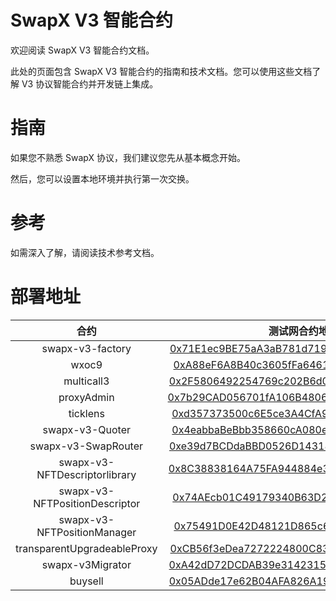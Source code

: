 # SwapX V3 智能合约

欢迎阅读 SwapX V3 智能合约文档。

此处的页面包含 SwapX V3 智能合约的指南和技术文档。您可以使用这些文档了解 V3 协议智能合约并开发链上集成。

# 指南

如果您不熟悉 SwapX 协议，我们建议您先从基本概念开始。

然后，您可以设置本地环境并执行第一次交换。

# 参考

如需深入了解，请阅读技术参考文档。

# 部署地址

|              合约              |                                                        测试网合约地址                                                        | 正式网合约地址 |
| :----------------------------: | :--------------------------------------------------------------------------------------------------------------------------: | :------------: |
|        swapx-v3-factory        |[0x71E1ec9BE75aA3aB781d71975EC8edBDE7b87C95](https://testnet.xscscan.com/address/0x71E1ec9BE75aA3aB781d71975EC8edBDE7b87C95) | [0xd357373500c6E5ce3A4CfA966b56F5241C7Af3c4](https://xonescan.com/address/0xd357373500c6E5ce3A4CfA966b56F5241C7Af3c4) |
|             wxoc9              |[0xA88eF6A8B40c3605fFa6461a17A24dbbe2bfB046](https://testnet.xscscan.com/token/0xA88eF6A8B40c3605fFa6461a17A24dbbe2bfB046) | [0x4eabbaBeBbb358660cA080e8F2bb09E4a911AB4E](https://xonescan.com/address/0x4eabbaBeBbb358660cA080e8F2bb09E4a911AB4E) |
|           multicall3           |[0x2F5806492254769c202B6d0C39F85FCe666d08b8](https://testnet.xscscan.com/address/0x2F5806492254769c202B6d0C39F85FCe666d08b8) | [0xe39d7BCDdaBBD0526D143185Fb7b459099Fd40c9](https://xonescan.com/address/0xe39d7BCDdaBBD0526D143185Fb7b459099Fd40c9) |
|           proxyAdmin           |[0x7b29CAD056701fA106B480602F7C2397C5A622B0](https://testnet.xscscan.com/address/0x7b29CAD056701fA106B480602F7C2397C5A622B0) | [0x8C38838164A75FA944884e3AECE11A6a91F18348](https://xonescan.com/address/0x8C38838164A75FA944884e3AECE11A6a91F18348) |
|            ticklens            |[0xd357373500c6E5ce3A4CfA966b56F5241C7Af3c4](https://testnet.xscscan.com/address/0xd357373500c6E5ce3A4CfA966b56F5241C7Af3c4) | [0x74AEcb01C49179340B63D242D3F92cb5ff850f86](https://xonescan.com/address/0x74AEcb01C49179340B63D242D3F92cb5ff850f86) |
|        swapx-v3-Quoter         |[0x4eabbaBeBbb358660cA080e8F2bb09E4a911AB4E](https://testnet.xscscan.com/address/0x4eabbaBeBbb358660cA080e8F2bb09E4a911AB4E) | [0x75491D0E42D48121D865c6B8beccd70a28Cfff5a](https://xonescan.com/address/0x75491D0E42D48121D865c6B8beccd70a28Cfff5a) |
|      swapx-v3-SwapRouter       |[0xe39d7BCDdaBBD0526D143185Fb7b459099Fd40c9](https://testnet.xscscan.com/address/0xe39d7BCDdaBBD0526D143185Fb7b459099Fd40c9) | [0xCB56f3eDea7272224800C83eE958A4e4C1cb59Be](https://xonescan.com/address/0xCB56f3eDea7272224800C83eE958A4e4C1cb59Be) |
| swapx-v3-NFTDescriptorlibrary  |[0x8C38838164A75FA944884e3AECE11A6a91F18348](https://testnet.xscscan.com/address/0x8C38838164A75FA944884e3AECE11A6a91F18348) | [0xA42dD72DCDAB39e31423151cB61109Ba0f98113E](https://xonescan.com/address/0xA42dD72DCDAB39e31423151cB61109Ba0f98113E) |
| swapx-v3-NFTPositionDescriptor |[0x74AEcb01C49179340B63D242D3F92cb5ff850f86](https://testnet.xscscan.com/address/0x74AEcb01C49179340B63D242D3F92cb5ff850f86) | [0xe44e55b7f57BaEF8064ee06fF6Bccfa16D6a8cAB](https://xonescan.com/address/0xe44e55b7f57BaEF8064ee06fF6Bccfa16D6a8cAB) |
|  swapx-v3-NFTPositionManager   |[0x75491D0E42D48121D865c6B8beccd70a28Cfff5a](https://testnet.xscscan.com/address/0x75491D0E42D48121D865c6B8beccd70a28Cfff5a) | [0x5165486E99227e772bE2f81f595b5d9580BBdeE0](https://xonescan.com/address/0x5165486E99227e772bE2f81f595b5d9580BBdeE0) |
|  transparentUpgradeableProxy   |[0xCB56f3eDea7272224800C83eE958A4e4C1cb59Be](https://testnet.xscscan.com/address/0xCB56f3eDea7272224800C83eE958A4e4C1cb59Be) | [0x05ADde17e62B04AFA826A19e8435F40AF9Aea5D9](https://xonescan.com/address/0x05ADde17e62B04AFA826A19e8435F40AF9Aea5D9) |
|        swapx-v3Migrator        |[0xA42dD72DCDAB39e31423151cB61109Ba0f98113E](https://testnet.xscscan.com/address/0xA42dD72DCDAB39e31423151cB61109Ba0f98113E) | [0x2E464880f0aecF7F112b1dc2e7ef9A513878B3dE](https://xonescan.com/address/0x2E464880f0aecF7F112b1dc2e7ef9A513878B3dE) |
|        buysell                 |[0x05ADde17e62B04AFA826A19e8435F40AF9Aea5D9](https://testnet.xscscan.com/address/0x05ADde17e62B04AFA826A19e8435F40AF9Aea5D9) | [0xB395a25034Bf40Da8Ad36BB168f0D3442e1Fac6c](https://xonescan.com/address/0xB395a25034Bf40Da8Ad36BB168f0D3442e1Fac6c) |
